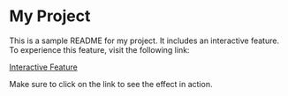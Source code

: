 # My Project

This is a sample README for my project. It includes an interactive feature. To experience this feature, visit the following link:

[Interactive Feature](https://api-world-hackathon-2023.devpost.com/?ref_feature=challenge&ref_medium=discover)

Make sure to click on the link to see the effect in action.
